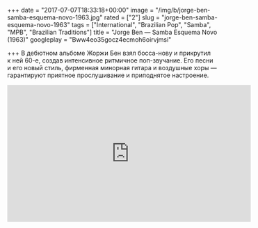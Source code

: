 +++
date = "2017-07-07T18:33:18+00:00"
image = "/img/b/jorge-ben-samba-esquema-novo-1963.jpg"
rated = ["2"]
slug = "jorge-ben-samba-esquema-novo-1963"
tags = ["International", "Brazilian Pop", "Samba", "MPB", "Brazilian Traditions"]
title = "Jorge Ben — Samba Esquema Novo (1963)"
googleplay = "Bww4eo35gocz4ecmoh6oirvjmsi"

+++
В&nbsp;дебютном альбоме Жоржи Бен взял босса-нову и&nbsp;прикрутил к&nbsp;ней 60-е, создав интенсивное ритмичное поп-звучание. Его песни и&nbsp;его новый стиль, фирменная минорная гитара и&nbsp;воздушные хоры&nbsp;&mdash; гарантируют приятное прослушивание и&nbsp;приподнятое настроение.

<iframe width="560" height="315" src="https://www.youtube.com/embed/rd3LEsKIjNI" frameborder="0" allowfullscreen></iframe>
